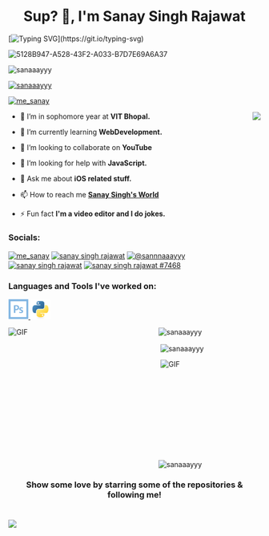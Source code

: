 <h1 align="center">Sup? 👋, I'm Sanay Singh Rajawat</h1>

[![Typing SVG](https://readme-typing-svg.demolab.com?font=Lora&pause=1000&width=435&lines=A+passionate+sophomore+web+developer.)](https://git.io/typing-svg)


![5128B947-A528-43F2-A033-B7D7E69A6A37](https://user-images.githubusercontent.com/95211795/149956019-9f5fca11-05f7-4ad2-9a21-3b31c7f5c8a6.jpg)


<p align="left"> <img src="https://komarev.com/ghpvc/?username=sanaaayyy&label=Profile%20views&color=0e75b6&style=flat" alt="sanaaayyy" /> </p>

<p align="centre"> <a href="https://github.com/ryo-ma/github-profile-trophy"><img src="https://github-profile-trophy.vercel.app/?username=sanaaayyy" alt="sanaaayyy" /></a> </p>

<p align="left" > <a href="https://twitter.com/me_sanay" target="blank"><img src="https://img.shields.io/twitter/follow/me_sanay?logo=twitter&style=for-the-badge" alt="me_sanay" /></a> </p>

<p align="left" "https://user-images.githubusercontent.com/95211795/150511625-1867a3f8-a73b-484b-a1fe-63b51c8a8412.gif" > </p>
 
<img align="right" height="300" src="https://user-images.githubusercontent.com/95211795/150642428-a8299583-f2cb-4c42-81a5-85074419dcc5.gif" > 


- 🔭 I’m in sophomore year at **VIT Bhopal.**

- 🌱 I’m currently learning **WebDevelopment.**

- 👯 I’m looking to collaborate on **YouTube**

- 🤝 I’m looking for help with **JavaScript.**

- 💬 Ask me about **iOS related stuff.**

- 📫 How to reach me **[Sanay Singh's World](https://linktr.ee/sanaaayyy)**

- ⚡ Fun fact **I'm a video editor and I do jokes.**

<h3 align="left">Socials:</h3>
<p align="left">
<a href="https://twitter.com/me_sanay" target="blank"><img align="center" src="https://raw.githubusercontent.com/rahuldkjain/github-profile-readme-generator/master/src/images/icons/Social/twitter.svg" alt="me_sanay" height="30" width="40" /></a>
<a href="https://linkedin.com/in/sanay singh rajawat" target="blank"><img align="center" src="https://raw.githubusercontent.com/rahuldkjain/github-profile-readme-generator/master/src/images/icons/Social/linked-in-alt.svg" alt="sanay singh rajawat" height="30" width="40" /></a>
<a href="https://instagram.com/@sannnaaayyy" target="blank"><img align="center" src="https://raw.githubusercontent.com/rahuldkjain/github-profile-readme-generator/master/src/images/icons/Social/instagram.svg" alt="@sannnaaayyy" height="30" width="40" /></a>
<a href="https://www.youtube.com/c/sanay singh rajawat" target="blank"><img align="center" src="https://raw.githubusercontent.com/rahuldkjain/github-profile-readme-generator/master/src/images/icons/Social/youtube.svg" alt="sanay singh rajawat" height="30" width="40" /></a>
<a href="https://discord.gg/sanay singh rajawat #7468" target="blank"><img align="center" src="https://raw.githubusercontent.com/rahuldkjain/github-profile-readme-generator/master/src/images/icons/Social/discord.svg" alt="sanay singh rajawat #7468" height="30" width="40" /></a>
</p>

<h3 align="left">Languages and Tools I've worked on:</h3>
<p align="left"> <a href="https://www.photoshop.com/en" target="_blank" rel="noreferrer"> <img src="https://raw.githubusercontent.com/devicons/devicon/master/icons/photoshop/photoshop-line.svg" alt="photoshop" width="40" height="40"/> </a> <a href="https://www.python.org" target="_blank" rel="noreferrer"> <img src="https://raw.githubusercontent.com/devicons/devicon/master/icons/python/python-original.svg" alt="python" width="40" height="40"/> </a> </p>

<a target="_blank"><img align="left" height="300" width="300" alt="GIF" src="https://raw.githubusercontent.com/PulkitSinghDev/PulkitSinghDev/main/github.gif" ></a>

<p><img align="centre" src="https://github-readme-stats.vercel.app/api/top-langs?username=sanaaayyy&show_icons=true&theme=tokyonight&title_color=d98504&text_color=f7a423&hide_border=true&locale=en&layout=compact" alt="sanaaayyy" /></p>

<p>&nbsp;<img align="center" src="https://github-readme-stats.vercel.app/api?username=sanaaayyy&show_icons=true&theme=tokyonight&title_color=efa722&text_color=f7ab28&hide_border=true&locale=en" alt="sanaaayyy" /></p>

<a href="https://github.com/sponsors/M0nica"><a target="_blank"><img align="right" width="200" height="200" alt="GIF" src="https://github.com/M0nica/M0nica/blob/main/octomonica/m0nica-octocat-rotating.gif?raw=true"></a>

<p><img align="centre" src="https://github-readme-streak-stats.herokuapp.com/?user=sanaaayyy&theme=dark" alt="sanaaayyy" /></p>

<div align="center">

### Show some love by starring some of the repositories & following me!

</div>

#



![](https://github.com/PulkitSinghDev/PulkitSinghDev/blob/main/footer.png)
